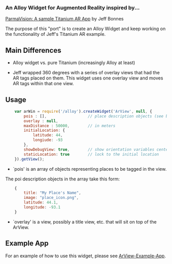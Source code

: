 ### An Alloy Widget for Augmented Reality inspired by... ###
[ParmaVision: A sample Titanium AR App](https://github.com/jeffbonnes/parmavision) by Jeff Bonnes

The purpose of this "port" is to create an Alloy Widget and keep working on the functionality of Jeff's Titanium AR example.

## Main Differences ##

* Alloy widget vs. pure Titanium (increasingly Alloy at least)

* Jeff wrapped 360 degrees with a series of overlay views that had the AR tags placed on them. This widget uses one overlay view and moves AR tags within that one view.


## Usage ##

```javascript
	var arWin = require('/alloy').createWidget('ArView', null, {
		pois : [],					// place description objects (see below)
		overlay : null,
		maxDistance : 50000,		// in meters
		initialLocation: {
			latitude: 44,
			longiude: -93
		},
		showDebugView: true,		// show orientation variables center screen
		staticLocation: true		// lock to the initial location
	}).getView();
```

   * `pois' is an array of objects representing places to be tagged in the view.
   
The poi description objects in the array take this form:
```javascript
	{
		title: "My Place's Name",
		image: "place_icon.png",
		latitude: 44.1,
		longitude: -93.1
	}   
```
   
   * `overlay' is a view, possibly a title view, etc. that will sit on top of the ArView.
   
## Example App ##

For an example of how to use this widget, please see [ArView-Example-App](https://github.com/jbeuckm/ArView-Example-App).
